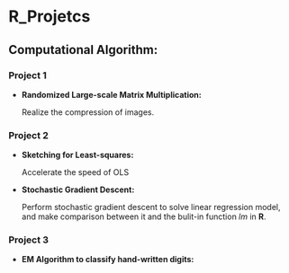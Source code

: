 # R_Projetcs
## Computational Algorithm:
### Project 1
  - **Randomized Large-scale Matrix Multiplication:**
  
    Realize the compression of images.
    
### Project 2
  - **Sketching for Least-squares:**
  
    Accelerate the speed of OLS
    
  - **Stochastic Gradient Descent:**
  
    Perform stochastic gradient descent to solve linear regression model, and make comparison between it and the bulit-in function *lm* in **R**.

### Project 3
  - **EM Algorithm to classify hand-written digits:**
  
    
  
